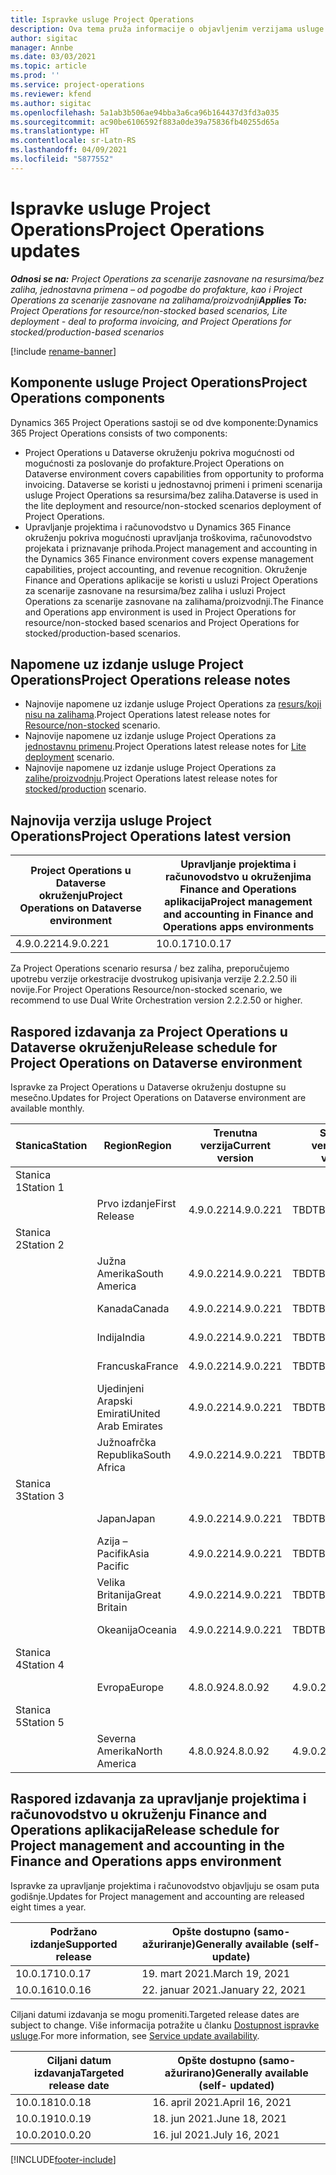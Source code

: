 ```yaml
---
title: Ispravke usluge Project Operations
description: Ova tema pruža informacije o objavljenim verzijama usluge Dynamics 365 Project Operations.
author: sigitac
manager: Annbe
ms.date: 03/03/2021
ms.topic: article
ms.prod: ''
ms.service: project-operations
ms.reviewer: kfend
ms.author: sigitac
ms.openlocfilehash: 5a1ab3b506ae94bba3a6ca96b164437d3fd3a035
ms.sourcegitcommit: ac90be6106592f883a0de39a75836fb40255d65a
ms.translationtype: HT
ms.contentlocale: sr-Latn-RS
ms.lasthandoff: 04/09/2021
ms.locfileid: "5877552"
---
```

# <a name="project-operations-updates"></a><span data-ttu-id="764c9-103">Ispravke usluge Project Operations</span><span class="sxs-lookup"><span data-stu-id="764c9-103">Project Operations updates</span></span>

<span data-ttu-id="764c9-104">_**Odnosi se na:** Project Operations za scenarije zasnovane na resursima/bez zaliha, jednostavna primena – od pogodbe do profakture, kao i Project Operations za scenarije zasnovane na zalihama/proizvodnji_</span><span class="sxs-lookup"><span data-stu-id="764c9-104">_**Applies To:** Project Operations for resource/non-stocked based scenarios, Lite deployment - deal to proforma invoicing, and Project Operations for stocked/production-based scenarios_</span></span>

[!include [rename-banner](~/includes/cc-data-platform-banner.md)]

## <a name="project-operations-components"></a><span data-ttu-id="764c9-105">Komponente usluge Project Operations</span><span class="sxs-lookup"><span data-stu-id="764c9-105">Project Operations components</span></span>

<span data-ttu-id="764c9-106">Dynamics 365 Project Operations sastoji se od dve komponente:</span><span class="sxs-lookup"><span data-stu-id="764c9-106">Dynamics 365 Project Operations consists of two components:</span></span>

- <span data-ttu-id="764c9-107">Project Operations u Dataverse okruženju pokriva mogućnosti od mogućnosti za poslovanje do profakture.</span><span class="sxs-lookup"><span data-stu-id="764c9-107">Project Operations on Dataverse environment covers capabilities from opportunity to proforma invoicing.</span></span> <span data-ttu-id="764c9-108">Dataverse se koristi u jednostavnoj primeni i primeni scenarija usluge Project Operations sa resursima/bez zaliha.</span><span class="sxs-lookup"><span data-stu-id="764c9-108">Dataverse is used in the lite deployment and resource/non-stocked scenarios deployment of Project Operations.</span></span>
- <span data-ttu-id="764c9-109">Upravljanje projektima i računovodstvo u Dynamics 365 Finance okruženju pokriva mogućnosti upravljanja troškovima, računovodstvo projekata i priznavanje prihoda.</span><span class="sxs-lookup"><span data-stu-id="764c9-109">Project management and accounting in the Dynamics 365 Finance environment covers expense management capabilities, project accounting, and revenue recognition.</span></span> <span data-ttu-id="764c9-110">Okruženje Finance and Operations aplikacije se koristi u usluzi Project Operations za scenarije zasnovane na resursima/bez zaliha i usluzi Project Operations za scenarije zasnovane na zalihama/proizvodnji.</span><span class="sxs-lookup"><span data-stu-id="764c9-110">The Finance and Operations app environment is used in Project Operations for resource/non-stocked based scenarios and Project Operations for stocked/production-based scenarios.</span></span>

## <a name="project-operations-release-notes"></a><span data-ttu-id="764c9-111">Napomene uz izdanje usluge Project Operations</span><span class="sxs-lookup"><span data-stu-id="764c9-111">Project Operations release notes</span></span>
- <span data-ttu-id="764c9-112">Najnovije napomene uz izdanje usluge Project Operations za [resurs/koji nisu na zalihama](whats-new-apr-2021-resource-based.md).</span><span class="sxs-lookup"><span data-stu-id="764c9-112">Project Operations latest release notes for [Resource/non-stocked](whats-new-apr-2021-resource-based.md) scenario.</span></span>
- <span data-ttu-id="764c9-113">Najnovije napomene uz izdanje usluge Project Operations za [jednostavnu primenu](../pro/whats-new/whats-new-apr-2021-lite.md).</span><span class="sxs-lookup"><span data-stu-id="764c9-113">Project Operations latest release notes for [Lite deployment](../pro/whats-new/whats-new-apr-2021-lite.md) scenario.</span></span>
- <span data-ttu-id="764c9-114">Najnovije napomene uz izdanje usluge Project Operations za [zalihe/proizvodnju](../prod-pma/whats-new/whats-new-mar-2021-stocked.md).</span><span class="sxs-lookup"><span data-stu-id="764c9-114">Project Operations latest release notes for [stocked/production](../prod-pma/whats-new/whats-new-mar-2021-stocked.md) scenario.</span></span>

## <a name="project-operations-latest-version"></a><span data-ttu-id="764c9-115">Najnovija verzija usluge Project Operations</span><span class="sxs-lookup"><span data-stu-id="764c9-115">Project Operations latest version</span></span>

| <span data-ttu-id="764c9-116">Project Operations u Dataverse okruženju</span><span class="sxs-lookup"><span data-stu-id="764c9-116">Project Operations on Dataverse environment</span></span> | <span data-ttu-id="764c9-117">Upravljanje projektima i računovodstvo u okruženjima Finance and Operations aplikacija</span><span class="sxs-lookup"><span data-stu-id="764c9-117">Project management and accounting in Finance and Operations apps environments</span></span> | 
| --- | --- |
| <span data-ttu-id="764c9-118">4.9.0.221</span><span class="sxs-lookup"><span data-stu-id="764c9-118">4.9.0.221</span></span> | <span data-ttu-id="764c9-119">10.0.17</span><span class="sxs-lookup"><span data-stu-id="764c9-119">10.0.17</span></span> |

<span data-ttu-id="764c9-120">Za Project Operations scenario resursa / bez zaliha, preporučujemo upotrebu verzije orkestracije dvostrukog upisivanja verzije 2.2.2.50 ili novije.</span><span class="sxs-lookup"><span data-stu-id="764c9-120">For Project Operations Resource/non-stocked scenario, we recommend to use Dual Write Orchestration version 2.2.2.50 or higher.</span></span>

## <a name="release-schedule-for-project-operations-on-dataverse-environment"></a><span data-ttu-id="764c9-121">Raspored izdavanja za Project Operations u Dataverse okruženju</span><span class="sxs-lookup"><span data-stu-id="764c9-121">Release schedule for Project Operations on Dataverse environment</span></span>

<span data-ttu-id="764c9-122">Ispravke za Project Operations u Dataverse okruženju dostupne su mesečno.</span><span class="sxs-lookup"><span data-stu-id="764c9-122">Updates for Project Operations on Dataverse environment are available monthly.</span></span> 

| <span data-ttu-id="764c9-123">Stanica</span><span class="sxs-lookup"><span data-stu-id="764c9-123">Station</span></span>   | <span data-ttu-id="764c9-124">Region</span><span class="sxs-lookup"><span data-stu-id="764c9-124">Region</span></span>        | <span data-ttu-id="764c9-125">Trenutna verzija</span><span class="sxs-lookup"><span data-stu-id="764c9-125">Current version</span></span> | <span data-ttu-id="764c9-126">Sledeća verzija</span><span class="sxs-lookup"><span data-stu-id="764c9-126">Next version</span></span> | <span data-ttu-id="764c9-127">Opšte dostupno</span><span class="sxs-lookup"><span data-stu-id="764c9-127">Generally available</span></span> |
|-----------|---------------|-----------------|--------------|---------------------|
| <span data-ttu-id="764c9-128">Stanica 1</span><span class="sxs-lookup"><span data-stu-id="764c9-128">Station 1</span></span> |   &nbsp;      |    &nbsp;       | &nbsp;       |      &nbsp;         |
|   &nbsp;  | <span data-ttu-id="764c9-129">Prvo izdanje</span><span class="sxs-lookup"><span data-stu-id="764c9-129">First Release</span></span> |  <span data-ttu-id="764c9-130">4.9.0.221</span><span class="sxs-lookup"><span data-stu-id="764c9-130">4.9.0.221</span></span>       | <span data-ttu-id="764c9-131">TBD</span><span class="sxs-lookup"><span data-stu-id="764c9-131">TBD</span></span>     | <span data-ttu-id="764c9-132">23. april 2021.</span><span class="sxs-lookup"><span data-stu-id="764c9-132">23-Apr-21</span></span>           |
| <span data-ttu-id="764c9-133">Stanica 2</span><span class="sxs-lookup"><span data-stu-id="764c9-133">Station 2</span></span> |   &nbsp;      |    &nbsp;       | &nbsp;       |      &nbsp;         |
|   &nbsp;  | <span data-ttu-id="764c9-134">Južna Amerika</span><span class="sxs-lookup"><span data-stu-id="764c9-134">South America</span></span> |  <span data-ttu-id="764c9-135">4.9.0.221</span><span class="sxs-lookup"><span data-stu-id="764c9-135">4.9.0.221</span></span>       | <span data-ttu-id="764c9-136">TBD</span><span class="sxs-lookup"><span data-stu-id="764c9-136">TBD</span></span>     | <span data-ttu-id="764c9-137">23. april 2021.</span><span class="sxs-lookup"><span data-stu-id="764c9-137">23-Apr-21</span></span>           |
|    &nbsp; | <span data-ttu-id="764c9-138">Kanada</span><span class="sxs-lookup"><span data-stu-id="764c9-138">Canada</span></span>        |  <span data-ttu-id="764c9-139">4.9.0.221</span><span class="sxs-lookup"><span data-stu-id="764c9-139">4.9.0.221</span></span>       | <span data-ttu-id="764c9-140">TBD</span><span class="sxs-lookup"><span data-stu-id="764c9-140">TBD</span></span>     | <span data-ttu-id="764c9-141">23. april 2021.</span><span class="sxs-lookup"><span data-stu-id="764c9-141">23-Apr-21</span></span>           |
|   &nbsp;  | <span data-ttu-id="764c9-142">Indija</span><span class="sxs-lookup"><span data-stu-id="764c9-142">India</span></span>         |  <span data-ttu-id="764c9-143">4.9.0.221</span><span class="sxs-lookup"><span data-stu-id="764c9-143">4.9.0.221</span></span>       | <span data-ttu-id="764c9-144">TBD</span><span class="sxs-lookup"><span data-stu-id="764c9-144">TBD</span></span>     | <span data-ttu-id="764c9-145">23. april 2021.</span><span class="sxs-lookup"><span data-stu-id="764c9-145">23-Apr-21</span></span>           |
|   &nbsp;  | <span data-ttu-id="764c9-146">Francuska</span><span class="sxs-lookup"><span data-stu-id="764c9-146">France</span></span>         |  <span data-ttu-id="764c9-147">4.9.0.221</span><span class="sxs-lookup"><span data-stu-id="764c9-147">4.9.0.221</span></span>       | <span data-ttu-id="764c9-148">TBD</span><span class="sxs-lookup"><span data-stu-id="764c9-148">TBD</span></span>     | <span data-ttu-id="764c9-149">23. april 2021.</span><span class="sxs-lookup"><span data-stu-id="764c9-149">23-Apr-21</span></span>           |
|   &nbsp;  | <span data-ttu-id="764c9-150">Ujedinjeni Arapski Emirati</span><span class="sxs-lookup"><span data-stu-id="764c9-150">United Arab Emirates</span></span>         |  <span data-ttu-id="764c9-151">4.9.0.221</span><span class="sxs-lookup"><span data-stu-id="764c9-151">4.9.0.221</span></span>       | <span data-ttu-id="764c9-152">TBD</span><span class="sxs-lookup"><span data-stu-id="764c9-152">TBD</span></span>     | <span data-ttu-id="764c9-153">23. april 2021.</span><span class="sxs-lookup"><span data-stu-id="764c9-153">23-Apr-21</span></span>           |
|   &nbsp;  | <span data-ttu-id="764c9-154">Južnoafrčka Republika</span><span class="sxs-lookup"><span data-stu-id="764c9-154">South Africa</span></span>         |  <span data-ttu-id="764c9-155">4.9.0.221</span><span class="sxs-lookup"><span data-stu-id="764c9-155">4.9.0.221</span></span>       | <span data-ttu-id="764c9-156">TBD</span><span class="sxs-lookup"><span data-stu-id="764c9-156">TBD</span></span>     | <span data-ttu-id="764c9-157">23. april 2021.</span><span class="sxs-lookup"><span data-stu-id="764c9-157">23-Apr-21</span></span>           |
| <span data-ttu-id="764c9-158">Stanica 3</span><span class="sxs-lookup"><span data-stu-id="764c9-158">Station 3</span></span>  |      &nbsp;   |     &nbsp;      |     &nbsp;   |      &nbsp;         |
|   &nbsp;  | <span data-ttu-id="764c9-159">Japan</span><span class="sxs-lookup"><span data-stu-id="764c9-159">Japan</span></span>         |  <span data-ttu-id="764c9-160">4.9.0.221</span><span class="sxs-lookup"><span data-stu-id="764c9-160">4.9.0.221</span></span>       | <span data-ttu-id="764c9-161">TBD</span><span class="sxs-lookup"><span data-stu-id="764c9-161">TBD</span></span>     | <span data-ttu-id="764c9-162">30. april 2021.</span><span class="sxs-lookup"><span data-stu-id="764c9-162">30-Apr-21</span></span>           |
|   &nbsp;  | <span data-ttu-id="764c9-163">Azija – Pacifik</span><span class="sxs-lookup"><span data-stu-id="764c9-163">Asia Pacific</span></span>  |  <span data-ttu-id="764c9-164">4.9.0.221</span><span class="sxs-lookup"><span data-stu-id="764c9-164">4.9.0.221</span></span>       | <span data-ttu-id="764c9-165">TBD</span><span class="sxs-lookup"><span data-stu-id="764c9-165">TBD</span></span>     | <span data-ttu-id="764c9-166">30. april 2021.</span><span class="sxs-lookup"><span data-stu-id="764c9-166">30-Apr-21</span></span>           |
|   &nbsp;  | <span data-ttu-id="764c9-167">Velika Britanija</span><span class="sxs-lookup"><span data-stu-id="764c9-167">Great Britain</span></span> |  <span data-ttu-id="764c9-168">4.9.0.221</span><span class="sxs-lookup"><span data-stu-id="764c9-168">4.9.0.221</span></span>       | <span data-ttu-id="764c9-169">TBD</span><span class="sxs-lookup"><span data-stu-id="764c9-169">TBD</span></span>     | <span data-ttu-id="764c9-170">30. april 2021.</span><span class="sxs-lookup"><span data-stu-id="764c9-170">30-Apr-21</span></span>           |
|   &nbsp;  | <span data-ttu-id="764c9-171">Okeanija</span><span class="sxs-lookup"><span data-stu-id="764c9-171">Oceania</span></span>       |  <span data-ttu-id="764c9-172">4.9.0.221</span><span class="sxs-lookup"><span data-stu-id="764c9-172">4.9.0.221</span></span>       | <span data-ttu-id="764c9-173">TBD</span><span class="sxs-lookup"><span data-stu-id="764c9-173">TBD</span></span>     | <span data-ttu-id="764c9-174">30. april 2021.</span><span class="sxs-lookup"><span data-stu-id="764c9-174">30-Apr-21</span></span>           |
| <span data-ttu-id="764c9-175">Stanica 4</span><span class="sxs-lookup"><span data-stu-id="764c9-175">Station 4</span></span> |     &nbsp;    |     &nbsp;      |     &nbsp;   |      &nbsp;         |
|   &nbsp;  | <span data-ttu-id="764c9-176">Evropa</span><span class="sxs-lookup"><span data-stu-id="764c9-176">Europe</span></span>        |  <span data-ttu-id="764c9-177">4.8.0.92</span><span class="sxs-lookup"><span data-stu-id="764c9-177">4.8.0.92</span></span>       | <span data-ttu-id="764c9-178">4.9.0.221</span><span class="sxs-lookup"><span data-stu-id="764c9-178">4.9.0.221</span></span>     | <span data-ttu-id="764c9-179">16. apr 2021.</span><span class="sxs-lookup"><span data-stu-id="764c9-179">16-Apr-21</span></span>           |
| <span data-ttu-id="764c9-180">Stanica 5</span><span class="sxs-lookup"><span data-stu-id="764c9-180">Station 5</span></span> |     &nbsp;    |     &nbsp;      |     &nbsp;   |      &nbsp;         |
|   &nbsp;  | <span data-ttu-id="764c9-181">Severna Amerika</span><span class="sxs-lookup"><span data-stu-id="764c9-181">North America</span></span> |  <span data-ttu-id="764c9-182">4.8.0.92</span><span class="sxs-lookup"><span data-stu-id="764c9-182">4.8.0.92</span></span>       | <span data-ttu-id="764c9-183">4.9.0.221</span><span class="sxs-lookup"><span data-stu-id="764c9-183">4.9.0.221</span></span>     | <span data-ttu-id="764c9-184">23. april 2021.</span><span class="sxs-lookup"><span data-stu-id="764c9-184">23-Apr-21</span></span>           |

## <a name="release-schedule-for-project-management-and-accounting-in-the-finance-and-operations-apps-environment"></a><span data-ttu-id="764c9-185">Raspored izdavanja za upravljanje projektima i računovodstvo u okruženju Finance and Operations aplikacija</span><span class="sxs-lookup"><span data-stu-id="764c9-185">Release schedule for Project management and accounting in the Finance and Operations apps environment</span></span>

<span data-ttu-id="764c9-186">Ispravke za upravljanje projektima i računovodstvo objavljuju se osam puta godišnje.</span><span class="sxs-lookup"><span data-stu-id="764c9-186">Updates for Project management and accounting are released eight times a year.</span></span>

| <span data-ttu-id="764c9-187">Podržano izdanje</span><span class="sxs-lookup"><span data-stu-id="764c9-187">Supported release</span></span> | <span data-ttu-id="764c9-188">Opšte dostupno (samo-ažuriranje)</span><span class="sxs-lookup"><span data-stu-id="764c9-188">Generally available (self-update)</span></span> |
| --- | --- |
| <span data-ttu-id="764c9-189">10.0.17</span><span class="sxs-lookup"><span data-stu-id="764c9-189">10.0.17</span></span> | <span data-ttu-id="764c9-190">19. mart 2021.</span><span class="sxs-lookup"><span data-stu-id="764c9-190">March 19, 2021</span></span> |
| <span data-ttu-id="764c9-191">10.0.16</span><span class="sxs-lookup"><span data-stu-id="764c9-191">10.0.16</span></span> | <span data-ttu-id="764c9-192">22. januar 2021.</span><span class="sxs-lookup"><span data-stu-id="764c9-192">January 22, 2021</span></span> |


<span data-ttu-id="764c9-193">Ciljani datumi izdavanja se mogu promeniti.</span><span class="sxs-lookup"><span data-stu-id="764c9-193">Targeted release dates are subject to change.</span></span> <span data-ttu-id="764c9-194">Više informacija potražite u članku [Dostupnost ispravke usluge](https://docs.microsoft.com/dynamics365/fin-ops-core/fin-ops/get-started/public-preview-releases?toc=/dynamics365/finance/toc.json).</span><span class="sxs-lookup"><span data-stu-id="764c9-194">For more information, see [Service update availability](https://docs.microsoft.com/dynamics365/fin-ops-core/fin-ops/get-started/public-preview-releases?toc=/dynamics365/finance/toc.json).</span></span>

| <span data-ttu-id="764c9-195">Ciljani datum izdavanja</span><span class="sxs-lookup"><span data-stu-id="764c9-195">Targeted release date</span></span> | <span data-ttu-id="764c9-196">Opšte dostupno (samo-ažurirano)</span><span class="sxs-lookup"><span data-stu-id="764c9-196">Generally available (self- updated)</span></span> |
| --- | --- |
| <span data-ttu-id="764c9-197">10.0.18</span><span class="sxs-lookup"><span data-stu-id="764c9-197">10.0.18</span></span> | <span data-ttu-id="764c9-198">16. april 2021.</span><span class="sxs-lookup"><span data-stu-id="764c9-198">April 16, 2021</span></span> |
| <span data-ttu-id="764c9-199">10.0.19</span><span class="sxs-lookup"><span data-stu-id="764c9-199">10.0.19</span></span> | <span data-ttu-id="764c9-200">18. jun 2021.</span><span class="sxs-lookup"><span data-stu-id="764c9-200">June 18, 2021</span></span> |
| <span data-ttu-id="764c9-201">10.0.20</span><span class="sxs-lookup"><span data-stu-id="764c9-201">10.0.20</span></span> | <span data-ttu-id="764c9-202">16. jul 2021.</span><span class="sxs-lookup"><span data-stu-id="764c9-202">July 16, 2021</span></span> |


[!INCLUDE[footer-include](../includes/footer-banner.md)]
